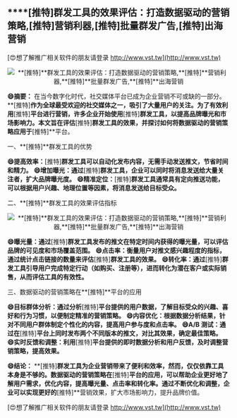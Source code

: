 ## ****[推特]**群发工具的效果评估：打造数据驱动的营销策略,**[推特]**营销利器,**[推特]**批量群发广告,**[推特]**出海营销**

[😍想了解推广相关软件的朋友请登录 http://www.vst.tw](http://www.vst.tw)

 <center><img src="https://vst.tw/MP4/tuiguang/png/3.png" alt="**[推特]**群发工具的效果评估：打造数据驱动的营销策略,**[推特]**营销利器,**[推特]**批量群发广告,**[推特]**出海营销"></center>

**😄摘要：**
在当今数字化时代，社交媒体平台已成为企业营销不可或缺的一部分。**[推特]**作为全球最受欢迎的社交媒体之一，吸引了大量用户的关注。为了有效利用**[推特]**平台进行营销，许多企业开始使用**[推特]**群发工具，以提高品牌曝光和市场影响力。本文旨在评估**[推特]**群发工具的效果，并探讨如何将数据驱动的营销策略应用于**[推特]**平台。

一、**[推特]**群发工具的优势

**😄提高效率：**[推特]**群发工具可以自动化发布内容，无需手动发送推文，节省时间和精力。**
**😄增加曝光：通过**[推特]**群发工具，企业可以同时将消息发送给大量关注者，扩大品牌曝光度。**
**😄精准定位：**[推特]**群发工具通常具有定向推送功能，可以根据用户兴趣、地理位置等因素，将消息发送给目标受众。**

二、**[推特]**群发工具的效果评估指标

 <center><img src="https://vst.tw/MP4/tuiguang/png/2.png" alt="**[推特]**群发工具的效果评估：打造数据驱动的营销策略,**[推特]**营销利器,**[推特]**批量群发广告,**[推特]**出海营销"></center>

**😄曝光量：通过**[推特]**群发工具发布的推文在特定时间内获得的曝光量，可以评估品牌的可见度和市场覆盖范围。**
**😄点击率：衡量用户对推文感兴趣程度的指标，通过统计点击链接的数量来评估**[推特]**群发工具的效果。**
**😄转化率：通过**[推特]**群发工具引导用户完成特定行动（如购买、注册等），进而转化为潜在客户或实际销售，从而评估工具的有效性。**

三、数据驱动的营销策略在**[推特]**平台的应用

**😄目标群体分析：通过分析**[推特]**平台提供的用户数据，了解目标受众的兴趣、喜好和行为习惯，以便制定精准的营销策略。**
**😄内容优化：根据数据分析结果，针对不同用户群体制定个性化的内容，提高用户参与度和点击率。**
**😄A/B 测试：通过在**[推特]**平台上同时发布两个不同版本的推文，对比其效果，确定最佳策略。**
**😄实时反馈和调整：利用**[推特]**平台提供的即时数据分析和用户反馈，及时调整营销策略，提高效果。**

**😄结论：**
**[推特]**群发工具为企业营销带来了便利和效率，然而，仅仅依靠工具本身是不够的。数据驱动的营销策略在**[推特]**平台的应用，可以帮助企业更好地了解用户需求，优化内容，提高曝光量、点击率和转化率。通过不断优化和调整，企业可以实现更好的**[推特]**营销效果，扩大市场影响力，提升品牌价值。

[😍想了解推广相关软件的朋友请登录 http://www.vst.tw](http://www.vst.tw)



